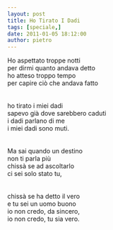 ```yaml
---
layout: post
title: Ho Tirato I Dadi
tags: [speciale,]
date: 2011-01-05 18:12:00
author: pietro
---
```

Ho aspettato troppe notti<br/>per dirmi quanto andava detto<br/>ho atteso troppo tempo<br/>per capire ciò che andava fatto<br/><br/><br/>ho tirato i miei dadi<br/>sapevo già dove sarebbero caduti<br/>i dadi parlano di me<br/>i miei dadi sono muti.<br/><br/><br/>Ma sai quando un destino<br/>non ti parla più<br/>chissà se ad ascoltarlo<br/>ci sei solo stato tu,<br/><br/><br/>chissà se ha detto il vero<br/>e tu sei un uomo buono<br/>io non credo, da sincero,<br/>io non credo, tu sia vero.<br/>
